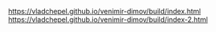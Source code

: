 https://vladchepel.github.io/venimir-dimov/build/index.html
https://vladchepel.github.io/venimir-dimov/build/index-2.html

